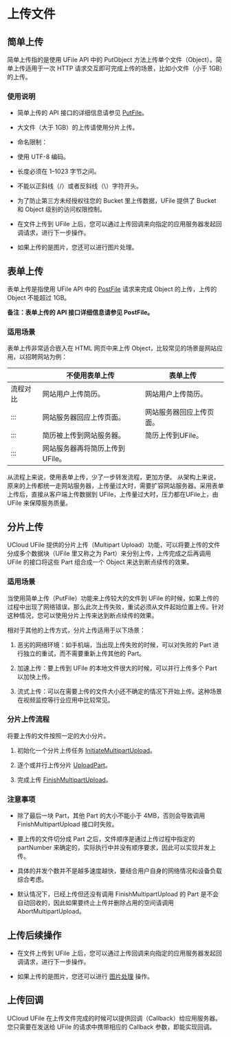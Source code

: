 

# 上传文件

## 简单上传

简单上传指的是使用 UFile API 中的 PutObject 方法上传单个文件（Object）。简单上传适用于一次 HTTP 请求交互即可完成上传的场景，比如小文件（小于 1GB）的上传。

### 使用说明

- 简单上传的 API 接口的详细信息请参见 [PutFile](https://docs.ucloud.cn/api/ufile-api/put_file)。

- 大文件（大于 1GB）的上传请使用分片上传。

- 命名限制：

- 使用 UTF-8 编码。

- 长度必须在 1–1023 字节之间。

- 不能以正斜线（/）或者反斜线（\\）字符开头。

- 为了防止第三方未经授权往您的 Bucket 里上传数据，UFile 提供了 Bucket 和 Object 级别的访问权限控制。

- 在文件上传到 UFile 上后，您可以通过上传回调来向指定的应用服务器发起回调请求，进行下一步操作。

- 如果上传的是图片，您还可以进行图片处理。

## 表单上传

表单上传是指使用 UFile API 中的 [PostFile](https://docs.ucloud.cn/api/ufile-api/post_file) 请求来完成 Object 的上传，上传的 Object 不能超过 1GB。

**备注：表单上传的 API 接口详细信息请参见 PostFile。**

### 适用场景

表单上传非常适合嵌入在 HTML 网页中来上传 Object，比较常见的场景是网站应用，以招聘网站为例：

|            | 不使用表单上传                    | 表单上传 |
| ---------- | --------------------------------- | -------------------------- |
| 流程对比   | 网站用户上传简历。                | 网站用户上传简历。|
| :::           | 网站服务器回应上传页面。          | 网站服务器回应上传页面。 |
| :::           | 简历被上传到网站服务器。          | 简历上传到UFile。|
|  :::          | 网站服务器再将简历上传到UFile。   | |

从流程上来说，使用表单上传，少了一步转发流程，更加方便。
从架构上来说，原来的上传都统一走网站服务器，上传量过大时，需要扩容网站服务器。采用表单上传后，直接从客户端上传数据到 UFile，上传量过大时，压力都在UFile上，由 UFile 来保障服务质量。

## 分片上传

UCloud UFile 提供的分片上传（Multipart Upload）功能，可以将要上传的文件分成多个数据块（UFile 里又称之为 Part）来分别上传，上传完成之后再调用 UFile 的接口将这些 Part 组合成一个 Object 来达到断点续传的效果。


### 适用场景

当使用简单上传（PutFile）功能来上传较大的文件到 UFile 的时候，如果上传的过程中出现了网络错误，那么此次上传失败，重试必须从文件起始位置上传。针对这种情况，您可以使用分片上传来达到断点续传的效果。

相对于其他的上传方式，分片上传适用于以下场景：

1. 恶劣的网络环境：如手机端，当出现上传失败的时候，可以对失败的 Part 进行独立的重试，而不需要重新上传其他的 Part。

2. 加速上传：要上传到 UFile 的本地文件很大的时候，可以并行上传多个 Part 以加快上传。

3. 流式上传：可以在需要上传的文件大小还不确定的情况下开始上传。这种场景在视频监控等行业应用中比较常见。


### 分片上传流程

将要上传的文件按照一定的大小分片。

1. 初始化一个分片上传任务 [InitiateMultipartUpload](https://docs.ucloud.cn/api/ufile-api/initiate_multipart_upload)。

2. 逐个或并行上传分片 [UploadPart](https://docs.ucloud.cn/api/ufile-api/upload_part)。

3. 完成上传 [FinishMultipartUpload](https://docs.ucloud.cn/api/ufile-api/finish_multipart_upload)。


### 注意事项

* 除了最后一块 Part，其他 Part 的大小不能小于 4MB，否则会导致调用 FinishMultipartUpload 接口时失败。

* 要上传的文件切分成 Part 之后，文件顺序是通过上传过程中指定的 partNumber 来确定的，实际执行中并没有顺序要求，因此可以实现并发上传。

* 具体的并发个数并不是越多速度越快，要结合用户自身的网络情况和设备负载综合考虑。

* 默认情况下，已经上传但还没有调用 FinishMultipartUpload 的 Part 是不会自动回收的，因此如果要终止上传并删除占用的空间请调用 AbortMultipartUpload。

## 上传后续操作

* 在文件上传到 UFile 上后，您可以通过上传回调来向指定的应用服务器发起回调请求，进行下一步操作。

* 如果上传的是图片，您还可以进行 [图片处理](/ufile/service/pic) 操作。

## 上传回调

UCloud UFile 在上传文件完成的时候可以提供回调（Callback）给应用服务器。您只需要在发送给 UFile 的请求中携带相应的 Callback 参数，即能实现回调。


